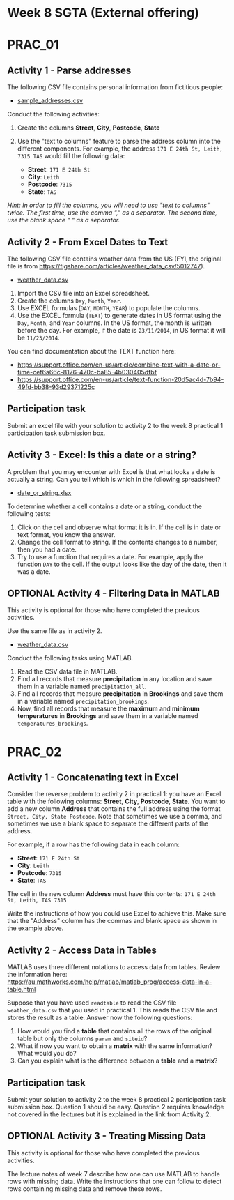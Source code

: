 # Week 8 SGTA (External offering)
# PRAC_01

## Activity 1 - Parse addresses
The following CSV file contains personal information from fictitious people:

* [sample_addresses.csv](sample_addresses.csv)

Conduct the following activities:

1. Create the columns **Street**, **City**, **Postcode**, **State**
2. Use the "text to columns" feature to parse the address column into the different components. For example, the address `171 E 24th St, Leith, 7315 TAS` would fill the following data:

    - **Street**: `171 E 24th St`
    - **City**: `Leith`
    - **Postcode**: `7315`
    - **State**: `TAS`

*Hint: In order to fill the columns, you will need to use "text to columns" twice. The first time, use the comma "," as a separator. The second time, use the blank space " " as a separator.*


## Activity 2 - From Excel Dates to Text

The following CSV file contains weather data from the US (FYI, the original file is from https://figshare.com/articles/weather_data_csv/5012747).

* [weather_data.csv](weather_data.csv)

1. Import the CSV file into an Excel spreadsheet.
2. Create the columns `Day`, `Month`, `Year`.
3. Use EXCEL formulas (`DAY`, `MONTH`, `YEAR`) to populate the columns.
4. Use the EXCEL formula (`TEXT`) to generate dates in US format using the `Day`, `Month`, and `Year` columns. In the US format, the month is written before the day. For example, if the date is `23/11/2014`, in US format it will be `11/23/2014`.

You can find documentation about the TEXT function here:
* https://support.office.com/en-us/article/combine-text-with-a-date-or-time-cef6a66c-8176-470c-ba85-4b030405dfbf
* https://support.office.com/en-us/article/text-function-20d5ac4d-7b94-49fd-bb38-93d29371225c

## Participation task

Submit an excel file with your solution to activity 2 to the week 8 practical 1 participation task submission box.

## Activity 3 - Excel: Is this a date or a string?

A problem that you may encounter with Excel is that what looks a date is actually a string. Can you tell which is which in the following spreadsheet?

* [date_or_string.xlsx](date_or_string.xlsx)

To determine whether a cell contains a date or a string, conduct the following tests:

1. Click on the cell and observe what format it is in. If the cell is in date or text format, you know the answer.
2. Change the cell format to string. If the contents changes to a number, then you had a date.
3. Try to use a function that requires a date. For example, apply the function `DAY` to the cell. If the output looks like the day of the date, then it was a date.


## OPTIONAL Activity 4 - Filtering Data in MATLAB

This activity is optional for those who have completed the previous activities.

Use the same file as in activity 2.

* [weather_data.csv](weather_data.csv)

Conduct the following tasks using MATLAB.

1. Read the CSV data file in MATLAB.
2. Find all records that measure **precipitation** in any location and save them in a variable named `precipitation_all`.
3. Find all records that measure **precipitation** in **Brookings** and save them in a variable named `precipitation_brookings`.
4. Now, find all records that measure the **maximum** and **minimum temperatures** in **Brookings** and save them in a variable named `temperatures_brookings`.

# PRAC_02

## Activity 1 - Concatenating text in Excel

Consider the reverse problem to activity 2 in practical 1: you have an Excel table with the following columns: **Street**, **City**, **Postcode**, **State**. You want to add a new column **Address** that contains the full address using the format `Street, City, State Postcode`. Note that sometimes we use a comma, and sometimes we use a blank space to separate the different parts of the address.

For example, if a row has the following data in each column:

- **Street**: `171 E 24th St`
- **City**: `Leith`
- **Postcode**: `7315`
- **State**: `TAS`

The cell in the new column **Address** must have this contents: `171 E 24th St, Leith, TAS 7315`

Write the instructions of how you could use Excel to achieve this. Make sure that the "Address" column has the commas and blank space as shown in the example above.

## Activity 2 - Access Data in Tables

MATLAB uses three different notations to access data from tables. Review the information here: https://au.mathworks.com/help/matlab/matlab_prog/access-data-in-a-table.html

Suppose that you have used `readtable` to read the CSV file `weather_data.csv` that you used in practical 1. This reads the CSV file and stores the result as a table. Answer now the following questions:

1. How would you find a **table** that contains all the rows of the original table but only the columns `param` and `siteid`?
2. What if now you want to obtain a **matrix** with the same information? What would you do?
3. Can you explain what is the difference between a **table** and a **matrix**?

## Participation task

Submit your solution to activity 2 to the week 8 practical 2 participation task submission box. Question 1 should be easy. Question 2 requires knowledge not covered in the lectures but it is explained in the link from Activity 2.


## OPTIONAL Activity 3 - Treating Missing Data

This activity is optional for those who have completed the previous activities.

The lecture notes of week 7 describe how one can use MATLAB to handle rows with missing data. Write the instructions that one can follow to detect rows containing missing data and remove these rows.
